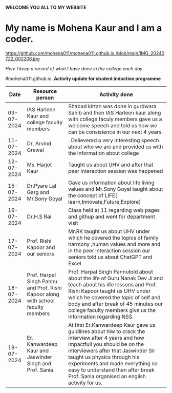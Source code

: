 **WELCOME YOU ALL TO MY WEBSITE**
# My name is Mohena Kaur and I am a coder.
https://github.com/mohena011/mohena011.github.io./blob/main/IMG_20240722_002206.jpg

*Here I keep a record of what I have done in the college each day*

#mohena011.github.io.
**Activity update for student induction programme**

| Date| Resource person|Activity done|
| ----------- | ----------- |------------|
| 09-07-2024 |IAS Harleen Kaur and college faculty members|Shabad kirtan was done in gurdwara Sahib and then IAS Harleen kaur along with college faculy members gave us a welcome speech and told us how we can be consistence in our next 4 years.
| 11-07-2024 | Dr. Arvind Grewal |. Delievered a very interesting speech about who we are and provided us with the information about college|
| 12-07-2024 | Ms. Harjot Kaur| Taught us about UHV and after that peer interaction session was happened|
| 15-07-2024 | Dr.Pyare Lal Garg and Mr.Sony Goyal|Gave us information about life living values and Mr.Sony Goyal taught about the concept of LIFE( learn,Innovate,Future,Explore)|
| 16-07-2024 | Dr.H.S Rai |Class held at 11 regarding web pages and githup and went for department visit |
|17-07-2024| Prof. Rishi Kapoor and our seniors | Mr.RK taught us about UHV under which he covered the topics of family harmony ,human values and more and in the peer interaction session our seniors told us about ChatGPT and Excel|
|18-07-2024| Prof. Harpal Singh Pannu and Prof. Rishi Kapoor along with school faculty members| Prof. Harpal Singh Pannutold about about the life of Guru Nanak Dev Ji and teach about his life lessons and Prof. Rishi Kapoor taught us UHV under which he covered the topic of self and body and after break of 45 minutes our college faculty members give us the information regarding NSS.|
|19-07-2024| Er. Kanwardeep Kaur and Jaswinder Singh and Prof. Sania|At first Er.Kanwardeep Kaur gave us guidlines about hiw to crack the interview after 4 years and how impactfull you should be on the interviewers after that Jaswinder Sir taught us physics through his experiments and made everything so easy to understand then after break Prof. Sania organised an english activity for us. |
